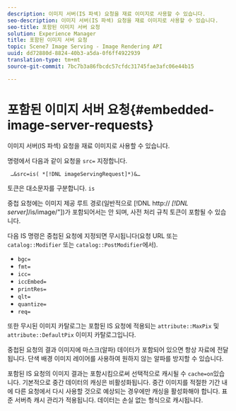 ```yaml
---
description: 이미지 서버(IS 파섹) 요청을 재료 이미지로 사용할 수 있습니다.
seo-description: 이미지 서버(IS 파섹) 요청을 재료 이미지로 사용할 수 있습니다.
seo-title: 포함된 이미지 서버 요청
solution: Experience Manager
title: 포함된 이미지 서버 요청
topic: Scene7 Image Serving - Image Rendering API
uuid: dd72880d-8824-40b3-a5da-0f6ff4922939
translation-type: tm+mt
source-git-commit: 7bc7b3a86fbcdc57cfdc31745fae3afc06e44b15

---
```



# 포함된 이미지 서버 요청{#embedded-image-server-requests}

이미지 서버(IS 파섹) 요청을 재료 이미지로 사용할 수 있습니다.

명령에서 다음과 같이 요청을 `src=` 지정합니다.

` …&src=is( *[!DNL imageServingRequest]*)&…`

토큰은 대소문자를 구분합니다. `is`

중첩 요청에는 이미지 제공 루트 경로(일반적으로 [!DNL http:// *[!DNL server]*/is/image/&quot;])가 포함되어서는 안 되며, 사전 처리 규칙 토큰이 포함될 수 있습니다.

다음 IS 명령은 중첩된 요청에 지정되면 무시됩니다(요청 URL 또는 `catalog::Modifier` 또는 `catalog::PostModifier`에서).

* `bgc=`
* `fmt=`
* `icc=`
* `iccEmbed=`
* `printRes=`
* `qlt=`
* `quantize=`
* `req=`

또한 무시된 이미지 카탈로그는 포함된 IS 요청에 적용되는 `attribute::MaxPix` 및 `attribute::DefaultPix` 이미지 카탈로그입니다.

중첩된 요청의 결과 이미지에 마스크(알파) 데이터가 포함되어 있으면 항상 자료에 전달됩니다. 단색 배경 이미지 레이어를 사용하여 원하지 않는 알파를 방지할 수 있습니다.

포함된 IS 요청의 이미지 결과는 포함시킴으로써 선택적으로 캐시될 수 `cache=on`있습니다. 기본적으로 중간 데이터의 캐싱은 비활성화됩니다. 중간 이미지를 적절한 기간 내에 다른 요청에서 다시 사용할 것으로 예상되는 경우에만 캐싱을 활성화해야 합니다. 표준 서버측 캐시 관리가 적용됩니다. 데이터는 손실 없는 형식으로 캐시됩니다.
